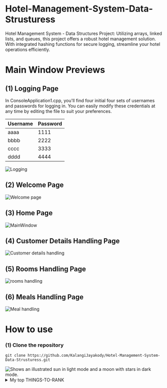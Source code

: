 # Hotel-Management-System-Data-Strusturess
Hotel Management System - Data Structures Project: Utilizing arrays, linked lists, and queues, this project offers a robust hotel management solution. With integrated hashing functions for secure logging, streamline your hotel operations efficiently.

# Main Window Previews 

## (1) Logging Page
In ConsoleApplication1.cpp, you'll find four initial four sets of usernames and passwords for logging in. You can easily modify these credentials at any time by editing the file to suit your preferences.


| Username  | Password |
| ------------- | ------------- |
| aaaa  | 1111 |
| bbbb  | 2222  |
| cccc | 3333  |
| dddd  | 4444  |

![Logging](https://github.com/KalangiJayakody/Hotel-Management-System-Data-Strusturess/assets/131763584/e7b782ea-5145-44a6-8d3a-e4a3f8ee45ec)

## (2) Welcome Page
![Welcome page](https://github.com/KalangiJayakody/Hotel-Management-System-Data-Strusturess/assets/131763584/1e05b9c1-dc28-4364-9703-b353b1dedabd)

## (3) Home Page
![MainWindow](https://github.com/KalangiJayakody/Hotel-Management-System-Data-Strusturess/assets/131763584/3f6e2553-8900-4ec3-8b32-0a5b446c56a9)

## (4) Customer Details Handling Page
![Customer details handling](https://github.com/KalangiJayakody/Hotel-Management-System-Data-Strusturess/assets/131763584/5913d042-d068-4889-a11e-baa47aacdccd)

## (5) Rooms Handling Page
![rooms handling](https://github.com/KalangiJayakody/Hotel-Management-System-Data-Strusturess/assets/131763584/fca6a487-f40d-4430-a1cf-14f498ed5b80)

## (6) Meals Handling Page
![Meal handling](https://github.com/KalangiJayakody/Hotel-Management-System-Data-Strusturess/assets/131763584/531e88ea-8eb7-45cf-8bd4-9203619b634b)

# How to use
### (1) Clone the repository

```
git clone https://github.com/KalangiJayakody/Hotel-Management-System-Data-Strusturess.git

```


<picture>
  <source media="(prefers-color-scheme: dark)" srcset="https://user-images.githubusercontent.com/25423296/163456776-7f95b81a-f1ed-45f7-b7ab-8fa810d529fa.png">
  <source media="(prefers-color-scheme: light)" srcset="https://user-images.githubusercontent.com/25423296/163456779-a8556205-d0a5-45e2-ac17-42d089e3c3f8.png">
  <img alt="Shows an illustrated sun in light mode and a moon with stars in dark mode." src="https://user-images.githubusercontent.com/25423296/163456779-a8556205-d0a5-45e2-ac17-42d089e3c3f8.png">
</picture>

<details>
<summary>My top THINGS-TO-RANK</summary>

YOUR TABLE

</details>
